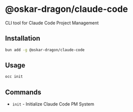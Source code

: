 # @oskar-dragon/claude-code

CLI tool for Claude Code Project Management

## Installation

```bash
bun add -g @oskar-dragon/claude-code
```

## Usage

```bash
occ init
```

## Commands

- `init` - Initialize Claude Code PM System

